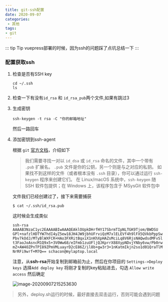 ```yaml
---
title: git-ssh配置
date: 2020-09-07
categories:
 - 其他
tags:
- git
---
```


::: tip Tip
vuepress部署的时候，因为ssh的问题踩了点坑总结一下
:::

<!-- more -->

### 配置获取ssh

1. 检查是否有SSH key

   ```
   cd ~/.ssh
   ls
   ```

   

2. 检查一下有没有`id_rsa` 和 `id_rsa_pub`两个文件,如果有跳过3

3. 生成密钥

   ```
   ssh-keygen -t rsa -C "你的邮箱地址"
   ```

   然后一路回车

4. 添加密钥到ssh-agent

   根据 `git` [官方文档](https://git-scm.com/book/zh/v2/%E6%9C%8D%E5%8A%A1%E5%99%A8%E4%B8%8A%E7%9A%84-Git-%E7%94%9F%E6%88%90-SSH-%E5%85%AC%E9%92%A5)，介绍如下

   > 我们需要寻找一对以 `id_dsa` 或 `id_rsa` 命名的文件，其中一个带有 `.pub` 扩展名。 `.pub` 文件是你的公钥，另一个则是与之对应的私钥。 如果找不到这样的文件（或者根本没有 `.ssh` 目录），你可以通过运行 `ssh-keygen` 程序来创建它们。 在 Linux/macOS 系统中，`ssh-keygen` 随 SSH 软件包提供；在 Windows 上，该程序包含于 MSysGit 软件包中

   文件我们已经创建过了，接下来需要捕获

   ```
   $ cat ~/.ssh/id_rsa.pub
   ```

   这时候会生成类似

   ```
   ssh-rsa AAAAB3NzaC1yc2EAAAABIwAAAQEAklOUpkDHrfHY17SbrmTIpNLTGK9Tjom/BWDSU
   GPl+nafzlHDTYW7hdI4yZ5ew18JH4JW9jbhUFrviQzM7xlELEVf4h9lFX5QVkbPppSwg0cda3
   Pbv7kOdJ/MTyBlWXFCR+HAo3FXRitBqxiX1nKhXpHAZsMciLq8V6RjsNAQwdsdMFvSlVK/7XA
   t3FaoJoAsncM1Q9x5+3V0Ww68/eIFmb1zuUFljQJKprrX88XypNDvjYNby6vw/Pb0rwert/En
   mZ+AW4OZPnTPI89ZPmVMLuayrD2cE86Z/il8b+gw3r3+1nKatmIkjn2so1d01QraTlMqVSsbx
   NrRFi9wrf+M7Q== schacon@mylaptop.local
   ```

   注意，从**ssh-rsa**开始复制到邮箱前为止，然后在你项目的 `Settings->Deploy keys` 选择`Add deploy key` 将刚才复制的key粘贴进去，勾选 `Allow write access` 然后确定

   ![image-20200907215253630](https://gitee.com/rodrick278/img/raw/master/img/image-20200907215253630.png)

   

> 另外，deploy.sh运行的时候，最好直接去双击运行，否则可能会遇到问题